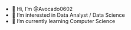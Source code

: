 - 👋 Hi, I’m @Avocado0602
- 👀 I’m interested in Data Analyst / Data Science
- 🌱 I’m currently learning Computer Science
<!---
Avocado0602/Avocado0602 is a ✨ special ✨ repository because its `README.md` (this file) appears on your GitHub profile.
You can click the Preview link to take a look at your changes.
--->
